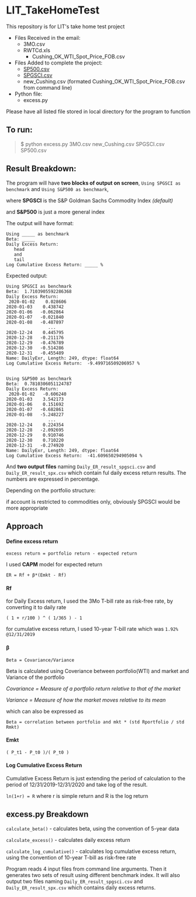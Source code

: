 # LIT_TakeHomeTest
This repository is for LIT's take home test project
* Files Received in the email:
  * 3MO.csv
  * RWTCd.xls
    * Cushing_OK_WTI_Spot_Price_FOB.csv  
* Files Added to complete the project:
  * [SP500.csv](https://www.investing.com/indices/)
  * [SPGSCI.csv](https://www.investing.com/indices/)
  * new_Cushing.csv (formated Cushing_OK_WTI_Spot_Price_FOB.csv from command line)
* Python file:
  * excess.py

Please have all listed file stored in local directory for the program to function

## To run:

> $ python excess.py 3MO.csv new_Cushing.csv SPGSCI.csv SP500.csv 

## Result Breakdown:
The program will have **two blocks of output on screen**, `Using SPGSCI as benchmark` and `Using S&P500 as benchmark`, 

where **SPGSCI** is the S&P Goldman Sachs Commodity Index _(default)_

and **S&P500** is just a more general index

The output will have format:
```
Using _____ as benchmark
Beta: _____
Daily Excess Return:
   head 
   and 
   tail
Log Cumulative Excess Return: _____ %

```
Expected output:
```
Using SPGSCI as benchmark
Beta:  1.7103905592286368
Daily Excess Return: 
 2020-01-02    0.028606
2020-01-03    0.438742
2020-01-06   -0.062864
2020-01-07   -0.021840
2020-01-08   -0.487897
                ...   
2020-12-24    0.445795
2020-12-28   -0.211176
2020-12-29   -0.476789
2020-12-30   -0.514286
2020-12-31   -0.455489
Name: DailyExr, Length: 249, dtype: float64
Log Cumulative Excess Return:  -9.499716509206957 %

 
Using S&P500 as benchmark
Beta:  0.7810306051124787
Daily Excess Return: 
 2020-01-02   -0.606240
2020-01-03    3.542173
2020-01-06    0.151692
2020-01-07   -0.682861
2020-01-08   -5.248227
                ...   
2020-12-24    0.224354
2020-12-28   -2.092695
2020-12-29    0.910746
2020-12-30    0.710220
2020-12-31   -0.274920
Name: DailyExr, Length: 249, dtype: float64
Log Cumulative Excess Return:  -41.609650294905094 %
```

And **two output files** naming `Daily_ER_result_spgsci.csv` and `Daily_ER_result_spx.csv` which contain ful daily excess return results. The numbers are expressed in percentage.

Depending on the portfolio structure: 

if account is restricted to commodities only, obviously SPGSCI would be more appropriate

## Approach

#### Define excess return

`excess return = portfolio return - expected return`

I used **CAPM** model for expected return

` ER = Rf + β*(Emkt - Rf) `

#### Rf

for Daily Excess return, I used the 3Mo T-bill rate as risk-free rate, by converting it to daily rate

`( 1 + r/100 ) ^ ( 1/365 ) - 1`

for cumulative excess return, I used 10-year T-bill rate which was `1.92% @12/31/2019`

#### β

` Beta = Covariance/Variance `

Beta is calculated using Coveriance between portfolio(WTI) and market and Variance of the portfolio

_Covariance = Measure of a portfolio return relative to that of the market_

_Variance = Measure of how the market moves relative to its mean_


which can also be expressed as

`Beta = correlation between portfolio and mkt * (std Rportfolio / std Rmkt)`

#### Emkt

`( P_t1 - P_t0 )/( P_t0 )`

#### Log Cumulative Excess Return
Cumulative Excess Return is just extending the period of calculation to the period of 12/31/2019-12/31/2020 and take log of the result.

` ln(1+r) = R ` where r is simple return and R is the log return

## excess.py Breakdown

`calculate_beta()` - calculates beta, using the convention of 5-year data

`calculate_excess()` - calculates daily excess return

`calculate_log_cumulative()` - calculates log cumulative excess return, using the convention of 10-year T-bill as risk-free rate

Program reads 4 input files from command line arguments. Then it generates two sets of result using different benchmark index. It will also output two files naming `Daily_ER_result_spgsci.csv` and `Daily_ER_result_spx.csv` which contains daily excess returns.  

